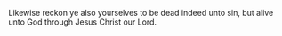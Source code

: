 Likewise reckon ye also yourselves to be dead indeed unto sin, but alive unto God through Jesus Christ our Lord.
